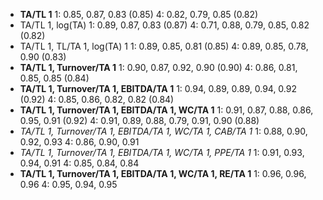 - **TA/TL 1**
1: 0.85, 0.87, 0.83 (0.85)
4: 0.82, 0.79, 0.85 (0.82)
- TA/TL 1, log(TA)
1: 0.89, 0.87, 0.83 (0.87)
4: 0.71, 0.88, 0.79, 0.85, 0.82 (0.82)
- TA/TL 1, TL/TA 1, log(TA) 1
1: 0.89, 0.85, 0.81 (0.85)
4: 0.89, 0.85, 0.78, 0.90 (0.83)
- **TA/TL 1,  Turnover/TA 1**
1: 0.90, 0.87, 0.92, 0.90 (0.90)
4: 0.86, 0.81, 0.85, 0.85 (0.84)
- **TA/TL 1,  Turnover/TA 1, EBITDA/TA 1**
1: 0.94, 0.89, 0.89, 0.94, 0.92 (0.92)
4: 0.85, 0.86, 0.82, 0.82 (0.84)
- **TA/TL 1,  Turnover/TA 1, EBITDA/TA 1, WC/TA 1**
1: 0.91, 0.87, 0.88, 0.86, 0.95, 0.91 (0.92) 
4: 0.91, 0.89, 0.88, 0.79, 0.91, 0.90 (0.88)
- *TA/TL 1,  Turnover/TA 1, EBITDA/TA 1, WC/TA 1, CAB/TA 1*
1: 0.88, 0.90, 0.92, 0.93
4: 0.86, 0.90, 0.91
- *TA/TL 1,  Turnover/TA 1, EBITDA/TA 1, WC/TA 1, PPE/TA 1*
1: 0.91, 0.93, 0.94, 0.91
4: 0.85, 0.84, 0.84
- **TA/TL 1,  Turnover/TA 1, EBITDA/TA 1, WC/TA 1, RE/TA 1**
1: 0.96, 0.96, 0.96
4: 0.95, 0.94, 0.95


